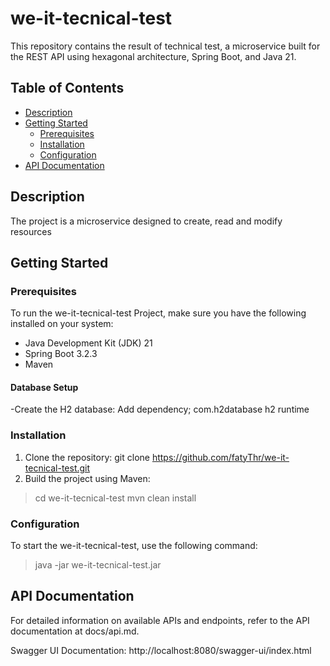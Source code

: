 # we-it-tecnical-test

This repository contains the result of technical test, a microservice built for the REST API using hexagonal architecture, Spring Boot, and Java 21.

## Table of Contents

- [Description](#description)
- [Getting Started](#getting-started)
    - [Prerequisites](#prerequisites)
    - [Installation](#installation)
    - [Configuration](#configuration)
- [API Documentation](#api-documentation)

## Description

The project  is a microservice designed  to create, read and modify resources

## Getting Started

### Prerequisites

To run the we-it-tecnical-test Project, make sure you have the following installed on your system:
- Java Development Kit (JDK) 21
- Spring Boot 3.2.3
- Maven


#### Database Setup

-Create the H2 database:
Add dependency; 
        <dependency>
            <groupId>com.h2database</groupId>
            <artifactId>h2</artifactId>
            <scope>runtime</scope>
        </dependency>
### Installation

1.	Clone the repository:
      git clone https://github.com/fatyThr/we-it-tecnical-test.git
2.  Build the project using Maven:
> cd we-it-tecnical-test
> mvn clean install

### Configuration

To start the we-it-tecnical-test, use the following command:
> java -jar we-it-tecnical-test.jar
>
## API Documentation

For detailed information on available APIs and endpoints, refer to the API documentation at docs/api.md.

Swagger UI Documentation: http://localhost:8080/swagger-ui/index.html

 


